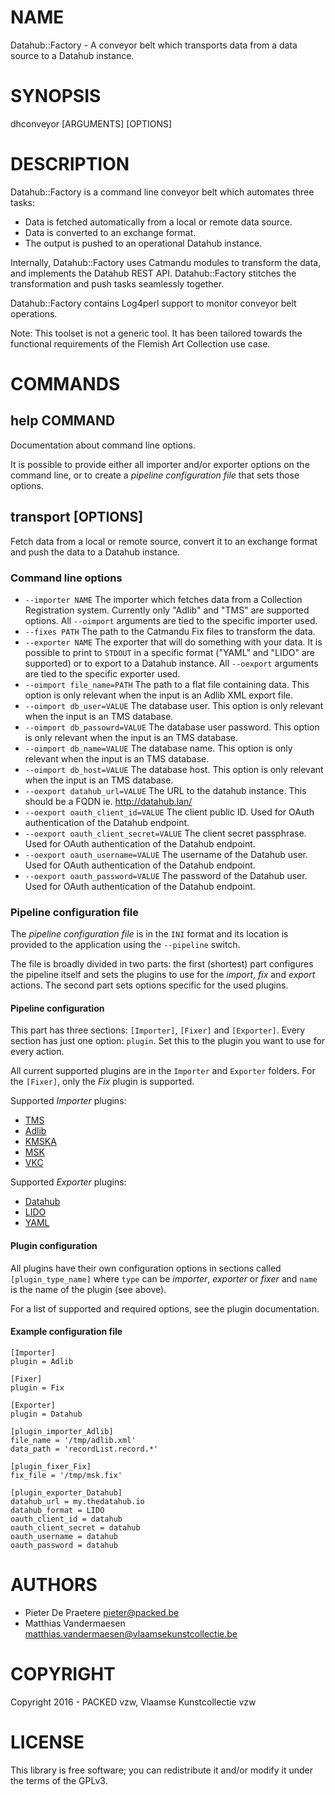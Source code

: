 # NAME

Datahub::Factory - A conveyor belt which transports data from a data source to
a Datahub instance.

# SYNOPSIS

dhconveyor \[ARGUMENTS\] \[OPTIONS\]

# DESCRIPTION

Datahub::Factory is a command line conveyor belt which automates three tasks:

- Data is fetched automatically from a local or remote data source.
- Data is converted to an exchange format.
- The output is pushed to an operational Datahub instance.

Internally, Datahub::Factory uses Catmandu modules to transform the data, and
implements the Datahub REST API. Datahub::Factory stitches the transformation
and push tasks seamlessly together.

Datahub::Factory contains Log4perl support to monitor conveyor belt operations.

Note: This toolset is not a generic tool. It has been tailored towards the
functional requirements of the Flemish Art Collection use case.

# COMMANDS

## help COMMAND

Documentation about command line options.

It is possible to provide either all importer and/or exporter options on the
command line, or to create a _pipeline configuration file_ that sets those
options.

## transport \[OPTIONS\]

Fetch data from a local or remote source, convert it to an exchange format and
push the data to a Datahub instance.

### Command line options

- `--importer NAME`
   The importer which fetches data from a Collection Registration system.
   Currently only "Adlib" and "TMS" are supported options.
   All `--oimport` arguments are tied to the specific importer used.
- `--fixes PATH`
  The path to the Catmandu Fix files to transform the data.
- `--exporter NAME`
  The exporter that will do something with your data. It is possible to
  print to `STDOUT` in a specific format ("YAML" and "LIDO" are supported)
  or to export to a Datahub instance.
  All `--oexport` arguments are tied to the specific exporter used.
- `--oimport file_name=PATH`
  The path to a flat file containing data. This option is only relevant when
  the input is an Adlib XML export file.
- `--oimport db_user=VALUE`
  The database user. This option is only relevant when
  the input is an TMS database.
- `--oimport db_passowrd=VALUE`
  The database user password. This option is only relevant when
  the input is an TMS database.
- `--oimport db_name=VALUE`
  The database name. This option is only relevant when
  the input is an TMS database.
- `--oimport db_host=VALUE`
  The database host. This option is only relevant when
  the input is an TMS database.
- `--oexport datahub_url=VALUE`
  The URL to the datahub instance. This should be a FQDN ie. http://datahub.lan/
- `--oexport oauth_client_id=VALUE`
  The client public ID. Used for OAuth authentication of the Datahub endpoint.
- `--oexport oauth_client_secret=VALUE`
  The client secret passphrase. Used for OAuth authentication of the Datahub
  endpoint.
- `--oexport oauth_username=VALUE`
  The username of the Datahub user. Used for OAuth authentication of the Datahub
  endpoint.
- `--oexport oauth_password=VALUE`
  The password of the Datahub user. Used for OAuth authentication of the Datahub
  endpoint.

### Pipeline configuration file

The _pipeline configuration file_ is in the `INI` format and its location is
provided to the application using the `--pipeline` switch.

The file is broadly divided in two parts: the first (shortest) part configures
the pipeline itself and sets the plugins to use for the _import_, _fix_ and
_export_ actions. The second part sets options specific for the used plugins.

#### Pipeline configuration

This part has three sections: `[Importer]`, `[Fixer]` and `[Exporter]`.
Every section has just one option: `plugin`. Set this to the plugin you
want to use for every action.

All current supported plugins are in the `Importer` and `Exporter` folders.
For the `[Fixer]`, only the _Fix_ plugin is supported.

Supported _Importer_ plugins:

- [TMS](https://metacpan.org/pod/Datahub::Factory::Importer::TMS)
- [Adlib](https://metacpan.org/pod/Datahub::Factory::Importer::Adlib)
- [KMSKA](https://metacpan.org/pod/Datahub::Factory::Importer::KMSKA)
- [MSK](https://metacpan.org/pod/Datahub::Factory::Importer::MSK)
- [VKC](https://metacpan.org/pod/Datahub::Factory::Importer::VKC)

Supported _Exporter_ plugins:

- [Datahub](https://metacpan.org/pod/Datahub::Factory::Exporter::Datahub)
- [LIDO](https://metacpan.org/pod/Datahub::Factory::Exporter::LIDO)
- [YAML](https://metacpan.org/pod/Datahub::Factory::Exporter::YAML)

#### Plugin configuration

All plugins have their own configuration options in sections called
`[plugin_type_name]` where `type` can be _importer_, _exporter_
or _fixer_ and `name` is the name of the plugin (see above).

For a list of supported and required options, see the plugin documentation.

#### Example configuration file

    [Importer]
    plugin = Adlib

    [Fixer]
    plugin = Fix

    [Exporter]
    plugin = Datahub

    [plugin_importer_Adlib]
    file_name = '/tmp/adlib.xml'
    data_path = 'recordList.record.*'

    [plugin_fixer_Fix]
    fix_file = '/tmp/msk.fix'

    [plugin_exporter_Datahub]
    datahub_url = my.thedatahub.io
    datahub_format = LIDO
    oauth_client_id = datahub
    oauth_client_secret = datahub
    oauth_username = datahub
    oauth_password = datahub

# AUTHORS

- Pieter De Praetere <pieter@packed.be>
- Matthias Vandermaesen <matthias.vandermaesen@vlaamsekunstcollectie.be>

# COPYRIGHT

Copyright 2016 - PACKED vzw, Vlaamse Kunstcollectie vzw

# LICENSE

This library is free software; you can redistribute it and/or modify
it under the terms of the GPLv3.
